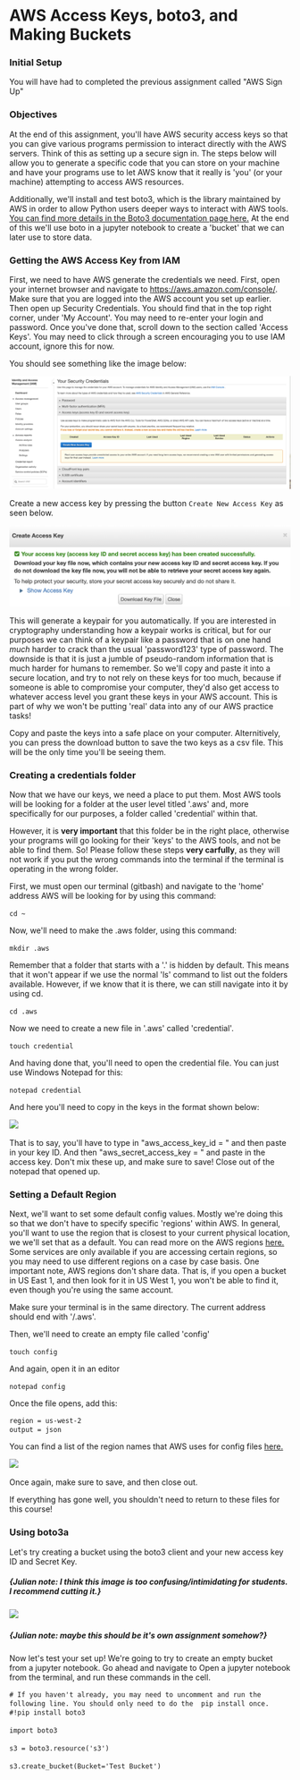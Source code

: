 # AWS Access Keys, boto3, and Making Buckets


### Initial Setup

You will have had to completed the previous assignment called "AWS Sign Up"

### Objectives

At the end of this assignment, you'll have AWS security access keys so that you can give various programs permission to interact directly with the AWS servers. Think of this as setting up a secure sign in. The steps below will allow you to generate a specific code that you can store on your machine and have your programs use to let AWS know that it really is 'you' (or your machine) attempting to access AWS resources. 

Additionally, we'll install and test boto3, which is the library maintained by AWS in order to allow Python users deeper ways to interact with AWS tools. [You can find more details in the Boto3 documentation page here.](https://boto3.amazonaws.com/v1/documentation/api/latest/index.html) At the end of this we'll use boto in a jupyter notebook to create a 'bucket' that we can later use to store data.  

### Getting the AWS Access Key from IAM

First, we need to have AWS generate the credentials we need. First, open your internet browser and navigate to https://aws.amazon.com/console/. Make sure that you are logged into the AWS account you set up earlier.  Then open up Security Credentials. You should find that in the top right corner, under 'My Account'. You may need to re-enter your login and password. Once you've done that, scroll down to the section called 'Access Keys'. You may need to click through a screen encouraging you to use IAM account, ignore this for now. 

You should see something like the image below:

<img src="https://raw.githubusercontent.com/learn-co-curriculum/dsc-set-up-aws-iam/main/assets/aws_access_1.png">

Create a new access key by pressing the button `Create New Access Key` as seen below. 

<img src="https://raw.githubusercontent.com/learn-co-curriculum/dsc-set-up-aws-iam/main/assets/aws_access_2.png">

This will generate a keypair for you automatically. If you are interested in cryptography understanding how a keypair works is critical, but for our purposes we can think of a keypair like a password that is on one hand *much* harder to crack than the usual 'password123' type of password. The downside is that it is just a jumble of pseudo-random information that is much harder for humans to remember. So we'll copy and paste it into a secure location, and try to not rely on these keys for too much, because if someone is able to compromise your computer, they'd also get access to whatever access level you grant these keys in your AWS account. This is part of why we won't be putting 'real' data into any of our AWS practice tasks!

Copy and paste the keys into a safe place on your computer. Alternitively, you can press the download button to save the two keys as a csv file. This will be the only time you'll be seeing them. 

### Creating a credentials folder

Now that we have our keys, we need a place to put them. Most AWS tools will be looking for a folder at the user level titled '.aws' and, more specifically for our purposes, a folder called 'credential' within that. 

However, it is **very important** that this folder be in the right place, otherwise your programs will go looking for their 'keys' to the AWS tools, and not be able to find them. So! Please follow these steps **very carfully**, as they will not work if you put the wrong commands into the terminal if the terminal is operating in the wrong folder.  

First, we must open our terminal (gitbash) and navigate to the 'home' address AWS will be looking for by using this command:

```cd ~```

Now, we'll need to make the .aws folder, using this command:

```mkdir .aws```

Remember that a folder that starts with a '.' is hidden by default. This means that it won't appear if we use the normal 'ls' command to list out the folders available. However, if we know that it is there, we can still navigate into it by using cd. 

```cd .aws```

Now we need to create a new file in '.aws' called 'credential'.

```touch credential```

And having done that, you'll need to open the credential file. You can just use Windows Notepad for this:

```notepad credential```

And here you'll need to copy in the  keys in the format shown below:

<img src="https://raw.githubusercontent.com/learn-co-curriculum/dsc-set-up-aws-iam/main/assets/aws_access_3.png">

That is to say, you'll have to type in "aws_access_key_id = " and then paste in your key ID. And then "aws_secret_access_key = " and paste in the access key. Don't mix these up, and make sure to save! Close out of the notepad that opened up. 

### Setting a Default Region

Next, we'll want to set some default config values. Mostly we're doing this so that we don't have to specify specific 'regions' within AWS. In general, you'll want to use the region that is closest to your current physical location, we we'll set that as a default.  You can read more on the AWS regions [here.](https://aws.amazon.com/about-aws/global-infrastructure/regions_az/) Some services are only available if you are accessing certain regions, so you may need to use different regions on a case by case basis. One important note, AWS regions don't share data. That is, if you open a bucket in US East 1, and then look for it in US West 1, you won't be able to find it, even though you're using the same account. 

Make sure your terminal is in the same directory. The current address should end with '/.aws'. 

Then, we'll need to create an empty file called 'config'

```touch config```

And again, open it in an editor

```notepad config```

Once the file opens, add this:

```
region = us-west-2
output = json
```

You can find a list of the region names that AWS uses for config files [here.](https://docs.aws.amazon.com/general/latest/gr/rande.html)

<img src="https://raw.githubusercontent.com/learn-co-curriculum/dsc-set-up-aws-iam/main/assets/aws_access_4.png">

Once again, make sure to save, and then close out. 

If everything has gone well, you shouldn't need to return to these files for this course!

### Using boto3a

Let's try creating a bucket using the boto3 client and your new access key ID and Secret Key.

##### {Julian note: I think this image is too confusing/intimidating for students. I recommend cutting it.}

<img src="https://raw.githubusercontent.com/learn-co-curriculum/dsc-set-up-aws-iam/main/assets/aws_access_5.png">

##### {Julian note: maybe this should be it's own assignment somehow?}

Now let's test your set up! We're going to try to create an empty bucket from a jupyter notebook.  Go ahead and navigate to Open a jupyter notebook from the terminal, and run these commands in the cell. 

```
# If you haven't already, you may need to uncomment and run the following line. You should only need to do the  pip install once.
#!pip install boto3

import boto3

s3 = boto3.resource('s3')

s3.create_bucket(Bucket='Test Bucket')
                
```



